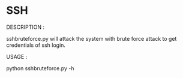 # SSH
DESCRIPTION :

sshbruteforce.py will attack the system with brute force attack to get credentials of ssh login.

USAGE :

python sshbruteforce.py -h



